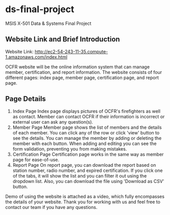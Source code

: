 # ds-final-project
MSIS X-501 Data &amp; Systems Final Project

## Website Link and Brief Introduction
Website Link: http://ec2-54-243-11-35.compute-1.amazonaws.com/index.html

OCFR website will be the online information system that can manage member, certification, and report information.
The website consists of four different pages: index page, member page, certification page, and report page.

## Page Details
1. Index Page
 Index page displays pictures of OCFR's firefighters as well as contact. Member can contact OCFR if their information is incorrect or external user can ask any question(s).
2. Member Page
 Member page shows the list of members and the details of each member. You can click any of the row or click 'view' button to see the details. You can manage the member by adding or deleting the member with each button. When adding and editing you can see the form validation, preventing you from making mistakes. 
3. Certification Page
 Certification page works in the same way as member page for ease-of-use.
4. Report Page
 On report page, you can download the report based on station number, radio number, and expired certification. If you click one of the tabs, it will show the list and you can filter it out using the dropdown list. Also, you can download the file using 'Download as CSV' button.

Demo of using the website is attached as a video, which fully encompasses the details of your website. Thank you for working with us and feel free to contact our team if you have any questions.
